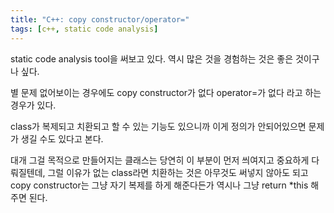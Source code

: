 ```yaml
---
title: "C++: copy constructor/operator="
tags: [c++, static code analysis]
---
```


static code analysis tool을 써보고 있다. 역시 많은 것을 경험하는 것은 좋은 것이구나 싶다. 

별 문제 없어보이는 경우에도 copy constructor가 없다 operator=가 없다 라고 하는 경우가 있다.

class가 복제되고 치환되고 할 수 있는 기능도 있으니까 이게 정의가 안되어있으면 문제가 생길 수도 있다고 본다. 

대개 그걸 목적으로 만들어지는 클래스는 당연히 이 부분이 먼저 씌여지고 중요하게 다뤄질텐데, 그럴 이유가 없는 class라면 치환하는 것은 아무것도 써넣지 않아도 되고 copy constructor는 그냥 자기 복제를 하게 해준다든가 역시나 그냥 return *this 해주면 된다.

